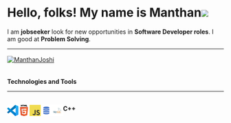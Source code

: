 # Hello, folks! My name is Manthan<img src="https://raw.githubusercontent.com/MartinHeinz/MartinHeinz/master/wave.gif" width="30px">

I am <strong>jobseeker</strong> look for new opportunities in <strong>Software Developer roles</strong>.
I am good at <strong>Problem Solving</strong>.
<hr>

<div>
<a href="https://www.linkedin.com/in/manthanjoshi/" target="blank"><img align="center" src="https://cdn.jsdelivr.net/npm/simple-icons@3.0.1/icons/linkedin.svg" alt="ManthanJoshi" height="30" width="40" /></a>
</div>
<br>
<br>
<strong><enum>Technologies and Tools</enum></strong>
<br>
<hr>
<br>
 <div id="image_of_technologies">
 <strong>C++</strong>
  <img align="left" alt="Visual Studio Code" width="26px" src="https://raw.githubusercontent.com/github/explore/80688e429a7d4ef2fca1e82350fe8e3517d3494d/topics/visual-studio-code/visual-studio-code.png" />
<img align="left" alt="HTML5" width="26px" src="https://raw.githubusercontent.com/github/explore/80688e429a7d4ef2fca1e82350fe8e3517d3494d/topics/html/html.png" />
<!-- <img align="left" alt="CSS3" width="26px" src="https://raw.githubusercontent.com/github/explore/80688e429a7d4ef2fca1e82350fe8e3517d3494d/topics/css/css.png" /> -->
<img align="left" alt="JavaScript" width="26px" src="https://raw.githubusercontent.com/github/explore/80688e429a7d4ef2fca1e82350fe8e3517d3494d/topics/javascript/javascript.png"/>
<img align="left" alt="SQL" width="26px" src="https://raw.githubusercontent.com/github/explore/80688e429a7d4ef2fca1e82350fe8e3517d3494d/topics/sql/sql.png" />
<img align="left" alt="MySQL" width="26px" src="https://raw.githubusercontent.com/github/explore/80688e429a7d4ef2fca1e82350fe8e3517d3494d/topics/mysql/mysql.png" />
</div>

